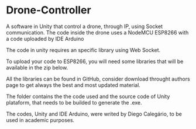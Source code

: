 # Drone-Controller
A software in Unity that control a drone, through IP, using Socket communication. The code inside the drone uses a NodeMCU ESP8266 with a code uploaded by IDE Arduino

The code in unity requires an specific library using Web Socket.

To upload your code to ESP8266, you will need some libraries that will be available in the zip below.

All the libraries can be found in GitHub, consider download throught authors page to get always the best and most updated material.

The folder contains the the code used and the source code of Unity plataform, that needs to be builded to generate the .exe.

The codes, Unity and IDE Arduino, were writed by Diego Calegário, to be used in academic purposes.

